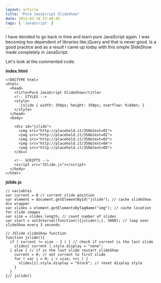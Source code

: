 ```yaml
---
layout: article
title: "Pure JavaScript SlideShow"
date: 2013-03-18 23:40:45
tags: [ 'JavaScript' ]
---
```

I have decided to go back in time and learn pure JavaScript again. I was becoming too dependent of libraries like jQuery and that is never good. Is a good practice and as a result I came up today with this simple SlideShow made completely in JavaScript. 

Let's look at the commented code:

**index.html**

    <!DOCTYPE html>
    <html>
      <head>
        <title>Pure JavaScript SlideShow</title>
        <!-- STYLES -->
        <style>
          .jslide { width: 350px; height: 350px; overflow: hidden; }
        </style>
      </head>
      <body>

        <div id="jslide">
          <img src="http://placehold.it/350&text=01">
          <img src="http://placehold.it/350&text=02">
          <img src="http://placehold.it/350&text=03">
          <img src="http://placehold.it/350&text=04">
          <img src="http://placehold.it/350&text=05">
        </div>

        <!-- SCRIPTS -->
        <script src="JSlide.js"></script>
      </body>
    </html>


**jslide.js**

    // variables
    var current = 0 // current slide position
    var element = document.getElementById("jslide"); // cache slideShow div wrapper
    var slides = element.getElementsByTagName("img"); // cache location for slide images
    var size = slides.length; // count number of slides
    var start = setInterval(function(){jslide();}, 3000); // loop over slideShow every 3 seconds

    // JSlide slideShow function
    function jslide(){
      if ( current != size - 1 ) { // check if current is the last slide
        slides[ current ].style.display = "none";
      } else { // if is the last slide restart slideShow
        current = 0; // set current to first slide
        for ( var i = 0; i < size; ++i ) {
          slides[i].style.display = "block"; // reset display style
        }
      }
    }// jslide()